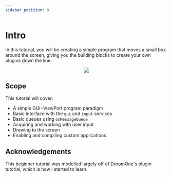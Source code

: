 ```yaml
---
sidebar_position: 0
---
```


# Intro

<subtitle>In this tutorial, you will be creating a simple program that moves a small box around the screen, giving you the building blocks to create your own plugins down the line.</subtitle>

<p align="center">
<img src="/img/first_plugin_ex.gif"></img>

</p>

## Scope

This tutorial will cover:
- A simple GUI+ViewPort program paradigm
- Basic interface with the `gui` and `input` services
- Basic queues using `osMessageQueue`
- Acquiring and working with user input
- Drawing to the screen
- Enabling and compiling custom applications


## Acknowledgements

This beginner tutorial was modelled largely off of [DroomOne](https://www.github.com/DroomOne)'s plugin tutorial, which is how I started to learn. 

